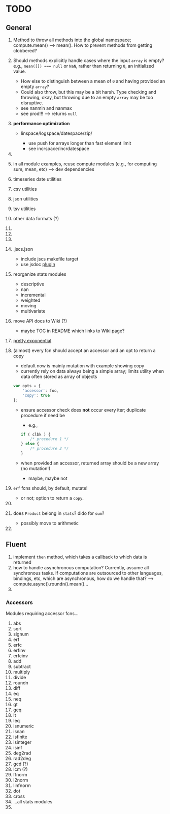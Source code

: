 TODO
====

## General

1. 	Method to throw all methods into the global namespace; compute.mean() --> mean(). How to prevent methods from getting clobbered?
2. 	Should methods explicitly handle cases where the input `array` is empty? e.g., `mean([]) === null` or `NaN`, rather than returning `0`, an initialized value.
	- 	How else to distinguish between a mean of `0` and having provided an empty `array`?
	-	Could also throw, but this may be a bit harsh. Type checking and throwing, okay, but throwing due to an empty `array` may be too disruptive.
	- 	see nanmin and nanmax
	-	see prod!!! --> returns `null`
3. 	**performance optimization**
	- 	linspace/logspace/datespace/zip/<any method which creates an output array>
		- 	use push for arrays longer than fast element limit
		-	see incrspace/incrdatespace
4. 	
5. 	in all module examples, reuse compute modules (e.g., for computing sum, mean, etc) --> dev dependencies
6. 	timeseries date utilities
7. 	csv utilities
8. 	json utilities
9. 	tsv utilities
10. other data formats (?)
11. 
12. 
13. 
14. .jscs.json
	-	include jscs makefile target
	- 	use jsdoc [plugin](https://github.com/jscs-dev/jscs-jsdoc)
15. reorganize stats modules
	-	descriptive
	-	nan
	-	incremental
	-	weighted
	-	moving
	- 	multivariate
16. move API docs to Wiki (?)
	- 	maybe TOC in README which links to Wiki page?
17. [pretty exponential](https://github.com/bmcustodio/pretty-exponential)
18. (almost) every fcn should accept an accessor and an opt to return a copy
	- 	default now is mainly mutation with example showing copy
	-	currently rely on data always being a simple array; limits utility when data often stored as array of objects

	``` javascript
	var opts = {
		'accessor': foo,
		'copy': true
	};
	```

	- 	ensure accessor check does __not__ occur every iter; duplicate procedure if need be
		- e.g., 

		``` javascript
		if ( clbk ) {
			/* procedure 1 */
		} else {
			/* procedure 2 */
		}
		```

	- 	when provided an accessor, returned array should be a new array (no mutation!)
		* 	maybe, maybe not
19. `erf` fcns should, by default, mutate!
	-	or not; option to return a `copy`.
20. 
21. does `Product` belong in `stats`? dido for `sum`?
	-	possibly move to arithmetic
22. 




## Fluent

1. 	implement `then` method, which takes a callback to which data is returned
2. 	how to handle asynchronous computation? Currently, assume all synchronous tasks. If computations are outsourced to other languages, bindings, etc, which are asynchronous, how do we handle that? --> compute.async().roundn().mean()...
3. 




### Accessors

Modules requiring accessor fcns...

1. abs
2. sqrt
3. signum
4. erf
5. erfc
6. erfinv
7. erfcinv
8. add
9. subtract
10. multiply
11. divide
12. roundn
13. diff
14. eq
15. neq
16. gt
17. geq
18. lt
19. leq
20. isnumeric
21. isnan
22. isfinite
23. isinteger
24. isinf
25. deg2rad
26. rad2deg
27. gcd (?)
28. lcm (?)
29. l1norm
30. l2norm
31. linfnorm
32. dot
33. cross
34. ...all stats modules
35. 
